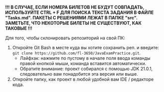 **!!! В СЛУЧАЕ, ЕСЛИ НОМЕРА БИЛЕТОВ НЕ БУДУТ СОВПАДАТЬ, ИСПОЛЬЗУЙТЕ CTRL + F ДЛЯ ПОИСКА ТЕКСТА ЗАДАНИЯ В ФАЙЛЕ "Tasks.md". ПАКЕТЫ С РЕШЕНИЯМИ ЛЕЖАТ В ПАПКЕ "src". ЗАМЕТЬТЕ, ЧТО НЕКОТОРЫЕ БИЛЕТЫ НЕ СУЩЕСТВУЮТ, КАК ТАКОВЫЕ !!!**

Для того, чтобы склонировать репозиторий на свой ПК:
1. Откройте Git Bash в месте куда вы хотите сохранить реп. и введите: `git clone https://github.com/fl-3650/JavaExamPractice.git`.
    - Лайфхак: нажмите по пустому в начале поля ввода команды правой кнопкой мыши, команда вставится автоматически.
    - Обратите внимание: проект собирался с помощью JDK 21.0.1, следовательно вам понадобится эта версия или выше.
2. Откройте папку, как проект в любой удобной вам IDE / редакторе кода. 
